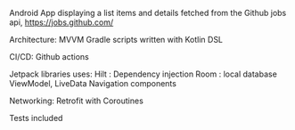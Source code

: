 Android App displaying a list items and details fetched from the Github jobs api, https://jobs.github.com/

Architecture: MVVM
Gradle scripts written with Kotlin DSL

CI/CD: Github actions

Jetpack libraries uses:
Hilt : Dependency injection
Room : local database
ViewModel, LiveData
Navigation components

Networking: Retrofit with Coroutines

Tests included
